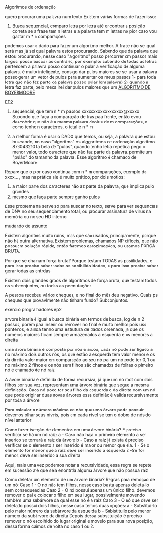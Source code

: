 Algoritmos de ordenação

quero procurar uma palavra num texto
Existem várias formas de fazer isso:
1) Busca sequencial, comparo letra por letra até encontrar a posição correta
se a frase tem n letras e a palavra tem m letras 
no pior caso vou gastar m * n comparações

podemos usar o dado para fazer um algoritmo melhor. A frase não sei qual será mas já sei qual palavra estou procurando. Sabendo que  da palavra que estou procurando, nesse caso "algoritmo" posso percorrer om passos mais largos, posso buscar ao contrário, por exemplo:
sabendo de todas as letras pertencem a palavra posso continuar o pular a verificação de alguma palavra.
é muito inteligente, consigo dar pulos maiores se sei usar a oalavra posso gerar um vetor de pulos para aumentar os meus passos
1- para toda letra que não faz parte da palavra posso pular len(palavra)
2- quando a letra faz parte, pelo meos irei dar pulos maiores que um 
[ALGORITMO DE BOYERMOORE]()

[EP2](/EP2)

1) sequencial, que tem n * m passos xxxxxxxxxxxxxxxxxx@xxxxx
Supondo que faça a comparação de trás paa frente, então evou descobrir que não é a mesma palavra deoius de m comparações, e como tenho n caracteres, o total é n * m

2) a melhor forma é usar o DADO que temos, ou seja, a palavra que estou buscando, no caso "algoritmo" os alggoritmos de ordenação
algoritmo 
876043210 ta bela de "pulos", quando tenho letra repetida pego o menor valor, todo caractere que não faz parte da palavra, permite um "pulão" do tamanho da palavra. Esse algoritmo é chamado de BoyerMoore 

Repare que o pior caso continua com n * m comparações, exemplo do xxxx... , mas na prática ele é muito prático, por dois motios:
1) a maior parte dos caracteres não az parte da palavra, que implica pulo grandes 
2) mesmo que faça parte sempre ganho pulos

Esse problema nã serve só para buscar no texto, serve para ver sequencias de DNA no seu sequenciamento total, ou procurar assinatura de virus na memória ou no seu HD interno

mudando de assunto

Existem algoritms muito ruins, mas que são usados, principamente, porque não há outra alternativa. Existem problemas, chamados NP difíceis, que não possuem solução rápida, então faremos aprozimações, ou usamos FORÇA BRUTA.

Por que se chamam força bruta? Porque testam TODAS as posiilidades, e para isso preciso saber todas as pocibilidalidades, e para isso preciso saber gerar todas as entrdas

Existem dois grandes grpos de algoritmos de força bruta, que testam todos os subconjuntos, ou todas as permutações.

A pessoa recebeu vários cheques, e no final do mês deu negativo. Quais ps cheques que provavlmente não tinham fundo? Subconjuntos.

exercíio programadores ep2 

arvore binaria é igual a busca binária em termos de busca, log de n 2 passos, porém paa inserir ou remover no final é muito melhor pois uso ponteiros, e ainda tenho uma estrutura de dados ordenada, já que os números maiores ficam sempre armazenados a esquerda e os menores a direita.


uma ávore binária é composta por nós e arcos, cada nó pode ser ligado a no máximo dois outros nós, os que estão a esquerda tem valor menor e os da direita valor maior em comparação ao seu nó pai
um nó pode ter 0, 1 ou no máximo 2 filhos e os nós sem filhos são chamados de folhas
o pimeiro nó é chamado de nó raiz

A ávore binária é definida de forma recursiva, já que um nó root com dois filhos por sua vez, representam uma árvore binária que segue a mesma definiação. Cada nó pode ter seu filho da esquerda e da direita com um nó que pode originar duas novas árvores essa definião é valida recursivamente por toda a árvore

Para calcular o número máximo de nós que uma árvore pode possuir devemos olhar seus níveis, pois em cada nível se tem o dobro de nós do nível anterior

Como fazer iserção de elementos em uma árvore binária?
É preciso verificar se há um nó raiz:
    a - Caso não haja o primeiro elemento a ser inserido se tornará a raiz da árvore
    b - Caso a raiz já exista é preciso verificar se o elemento a ser inserido é maior ou menor que ela.
        1 - Se o elemento for menor que a raiz deve ser inserido a esquerda
        2 -Se for menor, deve ser inserido a sua direita

Aqui, mais uma vez podemos notar a recursividade, essa regra se repete em sucessão até que seja enontrda alguma árvore que não possua raiz

Como deletar um elemento de um árvore binária?
Regras para remoção de um nó:
Caso 1 - O nó não tem filhos, nesse caso basta apenas deleta-lo sem consequencias
Caso 2 - O nó possui apenas um único filho, devemos remover o pai e colocar o filho em seu lugar, possivelmente movendo também uma subárvore da qual esse nó é a raiz
Caso 3 - O nó que deve ser deletado possui dois filhos, nesse caso temos duas opções:
    a - Substitui-lo pelo maior número da subárvore da esquerda 
    b - Subistituilo pelo menor número da subárvore da direita
Depois dessa substituição é preciso remover o nó escolhido do lugar original e movelo para sua nova posição, dessa forma caímos de volta no caso 1 ou 2.









